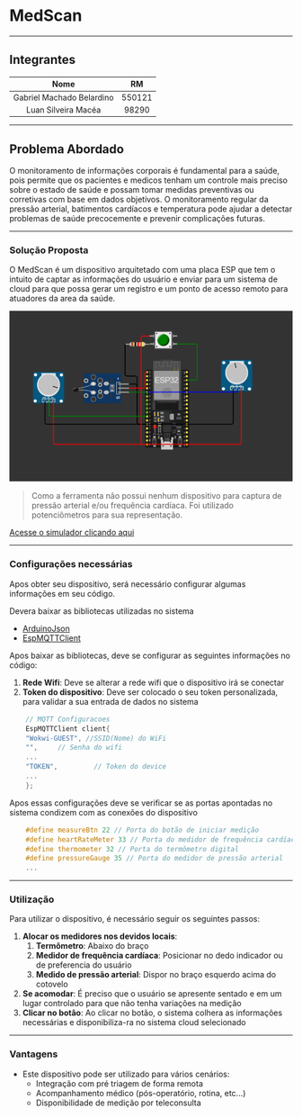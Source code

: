 # MedScan

---

## Integrantes

|Nome|RM|
|:-:|:-:|
|Gabriel Machado Belardino|550121|
|Luan Silveira Macéa|98290|
---

## Problema Abordado

O monitoramento de informações corporais é fundamental para a saúde, pois permite que os pacientes e medicos tenham um controle mais preciso sobre o estado de saúde e possam tomar medidas preventivas ou corretivas com base em dados objetivos. O monitoramento regular da pressão arterial, batimentos cardíacos e temperatura pode ajudar a detectar problemas de saúde precocemente e prevenir complicações futuras.

---

### Solução Proposta

O MedScan é um dispositivo arquitetado com uma placa ESP que tem o intuito de captar as informações do usuário e enviar para um sistema de cloud para que possa gerar um registro e um ponto de acesso remoto para atuadores da area da saúde.

[![Protótipo do projeto](./images/prototipo.png)](https://wokwi.com/projects/381773868105702401)
> Como a ferramenta não possui nenhum dispositivo para captura de pressão arterial e/ou frequência cardíaca. Foi utilizado potenciômetros para sua representação.

[Acesse o simulador clicando aqui](https://wokwi.com/projects/381773868105702401)

---

### Configurações necessárias

Apos obter seu dispositivo, será necessário configurar algumas informações em seu código.

Devera baixar as bibliotecas utilizadas no sistema

- [ArduinoJson](https://www.arduino.cc/reference/en/libraries/arduinojson/)
- [EspMQTTClient](https://www.arduino.cc/reference/en/libraries/espmqttclient/)

Apos baixar as bibliotecas, deve se configurar as seguintes informações no código:

1. **Rede Wifi**: Deve se alterar a rede wifi que o dispositivo irá se conectar
2. **Token do dispositivo**: Deve ser colocado o seu token personalizada, para validar a sua entrada de dados no sistema

```c++
    // MQTT Configuracoes
    EspMQTTClient client{
    "Wokwi-GUEST", //SSID(Nome) do WiFi
    "",     // Senha do wifi
    ...
    "TOKEN",         // Token do device
    ...
    };
```

Apos essas configurações deve se verificar se as portas apontadas no sistema condizem com as conexões do dispositivo

```c++
    #define measureBtn 22 // Porta do botão de iniciar medição
    #define heartRateMeter 33 // Porta do medidor de frequência cardíaca
    #define thermometer 32 // Porta do termômetro digital 
    #define pressureGauge 35 // Porta do medidor de pressão arterial
    ...
```

---

### Utilização

Para utilizar o dispositivo, é necessário seguir os seguintes passos:

1. **Alocar os medidores nos devidos locais**:
   1. **Termômetro**: Abaixo do braço
   2. **Medidor de frequência cardíaca**: Posicionar no dedo indicador ou de preferencia do usuário
   3. **Medido de pressão arterial**: Dispor no braço esquerdo acima do cotovelo
2. **Se acomodar**: É preciso que o usuário se apresente sentado e em um lugar controlado para que não tenha variações na medição
3. **Clicar no botão**: Ao clicar no botão, o sistema colhera as informações necessárias e disponibiliza-ra no sistema cloud selecionado

---

### Vantagens

- Este dispositivo pode ser utilizado para vários cenários:
  - Integração com pré triagem de forma remota
  - Acompanhamento médico (pós-operatório, rotina, etc...)
  - Disponibilidade de medição por teleconsulta
